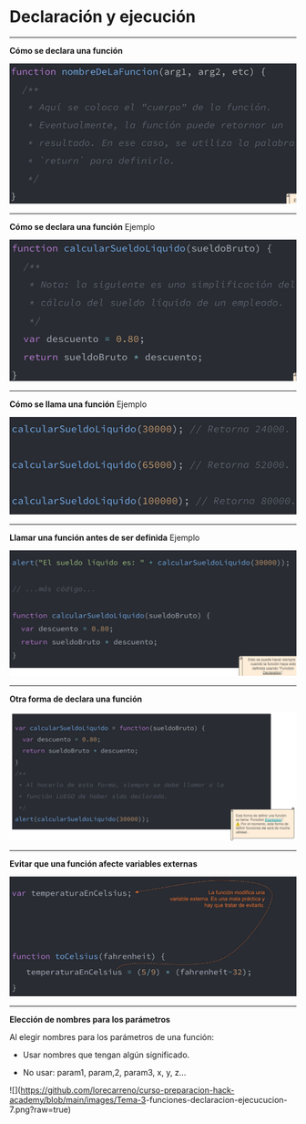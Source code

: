 <h1>Declaración y ejecución</h1>

----------------------------------------------------------------
**Cómo se declara una función**

![](https://github.com/lorecarreno/curso-preparacion-hack-academy/blob/main/images/Tema-3-funciones-declaracion-ejecucucion-1.png?raw=true)

----------------------------------------------------------------
**Cómo se declara una función** Ejemplo

![](https://github.com/lorecarreno/curso-preparacion-hack-academy/blob/main/images/Tema-3-funciones-declaracion-ejecucucion-2.png?raw=true)

----------------------------------------------------------------
**Cómo se llama una función** Ejemplo

![](https://github.com/lorecarreno/curso-preparacion-hack-academy/blob/main/images/Tema-3-funciones-declaracion-ejecucucion-3.png?raw=true)

----------------------------------------------------------------
**Llamar una función antes de ser definida** Ejemplo

![](https://github.com/lorecarreno/curso-preparacion-hack-academy/blob/main/images/Tema-3-funciones-declaracion-ejecucucion-4.png?raw=true)

----------------------------------------------------------------
**Otra forma de declara una función**

![](https://github.com/lorecarreno/curso-preparacion-hack-academy/blob/main/images/Tema-3-funciones-declaracion-ejecucucion-5.png?raw=true)

----------------------------------------------------------------
**Evitar que una función afecte variables externas**

![](https://github.com/lorecarreno/curso-preparacion-hack-academy/blob/main/images/Tema-3-funciones-declaracion-ejecucucion-6.png?raw=true)

----------------------------------------------------------------
**Elección de nombres para los parámetros**

Al elegir nombres para los parámetros de una función: 

 - Usar nombres que tengan algún significado.

 - No usar: param1, param,2, param3, x, y, z...

![](<https://github.com/lorecarreno/curso-preparacion-hack-academy/blob/main/images/Tema-3>-funciones-declaracion-ejecucucion-7.png?raw=true)
